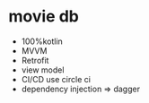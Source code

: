 # movie db
* 100%kotlin
* MVVM
* Retrofit
* view model
* CI/CD use circle ci
* dependency injection => dagger



